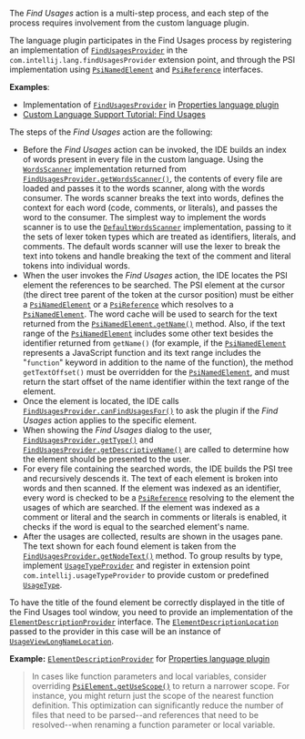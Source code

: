 [//]: # (title: Find Usages)

<!-- Copyright 2000-2022 JetBrains s.r.o. and other contributors. Use of this source code is governed by the Apache 2.0 license that can be found in the LICENSE file. -->

The _Find Usages_ action is a multi-step process, and each step of the process requires involvement from the custom language plugin.

The language plugin participates in the Find Usages process by registering an implementation of [`FindUsagesProvider`](upsource:///platform/indexing-api/src/com/intellij/lang/findUsages/FindUsagesProvider.java) in the `com.intellij.lang.findUsagesProvider` extension point, and through the PSI implementation using [`PsiNamedElement`](upsource:///platform/core-api/src/com/intellij/psi/PsiNamedElement.java) and [`PsiReference`](upsource:///platform/core-api/src/com/intellij/psi/PsiReference.java) interfaces.

**Examples**:
- Implementation of [`FindUsagesProvider`](upsource:///plugins/properties/properties-psi-impl/src/com/intellij/lang/properties/findUsages/PropertiesFindUsagesProvider.java) in [Properties language plugin](upsource:///plugins/properties)
- [Custom Language Support Tutorial: Find Usages](find_usages_provider.md)

The steps of the _Find Usages_ action are the following:
* Before the _Find Usages_ action can be invoked, the IDE builds an index of words present in every file in the custom language.
  Using the [`WordsScanner`](upsource:///platform/indexing-api/src/com/intellij/lang/cacheBuilder/WordsScanner.java) implementation returned from [`FindUsagesProvider.getWordsScanner()`](upsource:///platform/indexing-api/src/com/intellij/lang/findUsages/FindUsagesProvider.java), the contents of every file are loaded and passes it to the words scanner, along with the words consumer.
  The words scanner breaks the text into words, defines the context for each word (code, comments, or literals), and passes the word to the consumer.
  The simplest way to implement the words scanner is to use the [`DefaultWordsScanner`](upsource:///platform/indexing-api/src/com/intellij/lang/cacheBuilder/DefaultWordsScanner.java) implementation, passing to it the sets of lexer token types which are treated as identifiers, literals, and comments.
  The default words scanner will use the lexer to break the text into tokens and handle breaking the text of the comment and literal tokens into individual words.
* When the user invokes the _Find Usages_ action, the IDE locates the PSI element the references to be searched.
  The PSI element at the cursor (the direct tree parent of the token at the cursor position) must be either a [`PsiNamedElement`](upsource:///platform/core-api/src/com/intellij/psi/PsiNamedElement.java) or a [`PsiReference`](upsource:///platform/core-api/src/com/intellij/psi/PsiReference.java) which resolves to a [`PsiNamedElement`](upsource:///platform/core-api/src/com/intellij/psi/PsiNamedElement.java).
  The word cache will be used to search for the text returned from the [`PsiNamedElement.getName()`](upsource:///platform/core-api/src/com/intellij/psi/PsiNamedElement.java) method.
  Also, if the text range of the [`PsiNamedElement`](upsource:///platform/core-api/src/com/intellij/psi/PsiNamedElement.java) includes some other text besides the identifier returned from `getName()` (for example, if the [`PsiNamedElement`](upsource:///platform/core-api/src/com/intellij/psi/PsiNamedElement.java) represents a JavaScript function and its text range includes the "`function`" keyword in addition to the name of the function), the method `getTextOffset()` must be overridden for the [`PsiNamedElement`](upsource:///platform/core-api/src/com/intellij/psi/PsiNamedElement.java), and must return the start offset of the name identifier within the text range of the element.
* Once the element is located, the IDE calls [`FindUsagesProvider.canFindUsagesFor()`](upsource:///platform/indexing-api/src/com/intellij/lang/findUsages/FindUsagesProvider.java) to ask the plugin if the _Find Usages_ action applies to the specific element.
* When showing the _Find Usages_ dialog to the user, [`FindUsagesProvider.getType()`](upsource:///platform/indexing-api/src/com/intellij/lang/findUsages/FindUsagesProvider.java) and [`FindUsagesProvider.getDescriptiveName()`](upsource:///platform/indexing-api/src/com/intellij/lang/findUsages/FindUsagesProvider.java) are called to determine how the element should be presented to the user.
* For every file containing the searched words, the IDE builds the PSI tree and recursively descends it.
  The text of each element is broken into words and then scanned.
  If the element was indexed as an identifier, every word is checked to be a [`PsiReference`](upsource:///platform/core-api/src/com/intellij/psi/PsiReference.java) resolving to the element the usages of which are searched.
  If the element was indexed as a comment or literal and the search in comments or literals is enabled, it checks if the word is equal to the searched element's name.
* After the usages are collected, results are shown in the usages pane.
  The text shown for each found element is taken from the [`FindUsagesProvider.getNodeText()`](upsource:///platform/indexing-api/src/com/intellij/lang/findUsages/FindUsagesProvider.java) method.
  To group results by type, implement [`UsageTypeProvider`](upsource:///platform/usageView-impl/src/com/intellij/usages/impl/rules/UsageTypeProvider.java) and register in extension point `com.intellij.usageTypeProvider` to provide custom or predefined [`UsageType`](upsource:///platform/usageView/src/com/intellij/usages/impl/rules/UsageType.java).

To have the title of the found element be correctly displayed in the title of the Find Usages tool window, you need to provide an implementation of the [`ElementDescriptionProvider`](upsource:///platform/core-api/src/com/intellij/psi/ElementDescriptionProvider.java) interface.
The [`ElementDescriptionLocation`](upsource:///platform/core-api/src/com/intellij/psi/ElementDescriptionLocation.java) passed to the provider in this case will be an instance of [`UsageViewLongNameLocation`](upsource:///platform/usageView/src/com/intellij/usageView/UsageViewLongNameLocation.java).

**Example:**
[`ElementDescriptionProvider`](upsource:///plugins/properties/src/com/intellij/lang/properties/PropertiesDescriptionProvider.java) for [Properties language plugin](upsource:///plugins/properties)

> In cases like function parameters and local variables, consider overriding  [`PsiElement.getUseScope()`](upsource:///platform/core-api/src/com/intellij/psi/PsiElement.java) to return a narrower scope.
> For instance, you might return just the scope of the nearest function definition.
> This optimization can significantly reduce the number of files that need to be parsed--and references that need to be resolved--when renaming a function parameter or local variable.
